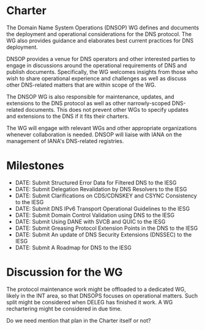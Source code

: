 # Charter

The Domain Name System Operations (DNSOP) WG defines and documents the deployment and operational considerations for the DNS protocol. The WG also provides guidance and elaborates best current practices for DNS deployment.

DNSOP provides a venue for DNS operators and other interested parties to engage in discussions around the operational requirements of DNS and publish documents. Specifically, the WG welcomes insights from those who wish to share operational experience and challenges as well as discuss other DNS-related matters that are within scope of the WG.

The DNSOP WG is also responsible for maintenance, updates, and extensions to the DNS protocol as well as other narrowly-scoped DNS-related documents. This does not prevent other WGs to specify updates and extensions to the DNS if it fits their charters.

The WG will engage with relevant WGs and other appropriate organizations whenever collaboration is needed. DNSOP will liaise with IANA on the management of IANA's DNS-related registries.

# Milestones 

* DATE: Submit Structured Error Data for Filtered DNS to the IESG
* DATE: Submit Delegation Revalidation by DNS Resolvers to the IESG
* DATE: Submit Clarifications on CDS/CDNSKEY and CSYNC Consistency to the IESG
* DATE: Submit DNS IPv6 Transport Operational Guidelines to the IESG
* DATE: Submit Domain Control Validation using DNS to the IESG
* DATE: Submit Using DANE with SVCB and QUIC to the IESG
* DATE: Submit Greasing Protocol Extension Points in the DNS to the IESG
* DATE: Submit An update of DNS Security Extensions (DNSSEC) to the IESG
* DATE: Submit A Roadmap for DNS to the IESG 


# Discussion for the WG

The protocol maintenance work might be offloaded to a dedicated WG, likely in the INT area, so that DNSOPS focuses on operational matters. Such split might be considered when DELEG has finished it work. A WG rechartering might be considered in due time.

Do we need mention that plan in the Charter itself or not?

